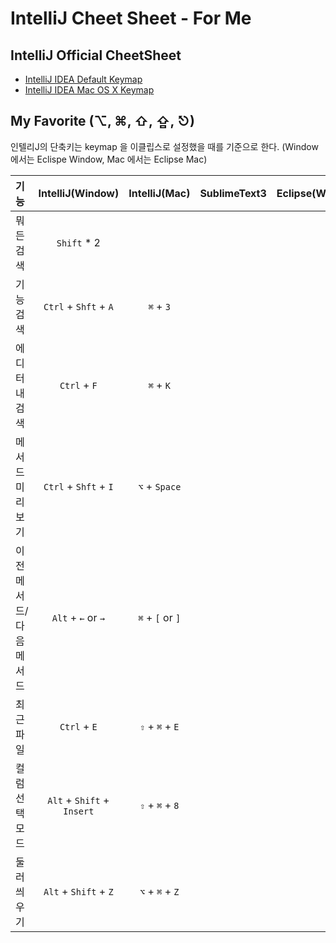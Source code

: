 # IntelliJ Cheet Sheet - For Me

## IntelliJ Official CheetSheet
- [IntelliJ IDEA Default Keymap](https://resources.jetbrains.com/assets/products/intellij-idea/IntelliJIDEA_ReferenceCard.pdf)
- [IntelliJ IDEA Mac OS X Keymap](https://resources.jetbrains.com/assets/products/intellij-idea/IntelliJIDEA_ReferenceCard_mac.pdf)

## My Favorite (⌥, ⌘, ⇧, ⇪, ⎋)
인텔리J의 단축키는 keymap 을 이클립스로 설정했을 때를 기준으로 한다. (Window 에서는 Eclispe Window, Mac 에서는 Eclipse Mac)

| 기능 | IntelliJ(Window) | IntelliJ(Mac) | SublimeText3 | Eclipse(Window) |
|:--------|:--------:|:--------:|:--------:|:--------:|
|뭐든 검색|`Shift` * 2||||
|기능 검색|`Ctrl` + `Shft` + `A`|`⌘` + `3`|||
|에디터내 검색|`Ctrl` + `F`|`⌘` + `K`|||
|메서드미리보기|`Ctrl` + `Shft` + `I`|`⌥` + `Space`|||
|이전메서드/다음메서드|`Alt` + `←` or `→`|`⌘` + `[` or `]`|||
|최근 파일|`Ctrl` + `E`|`⇧` + `⌘` + `E`|||
|컬럼선택모드|`Alt` + `Shift` + `Insert`|`⇧` + `⌘` + `8`|||
|둘러씌우기|`Alt` + `Shift` + `Z`|`⌥` + `⌘` + `Z`|||
